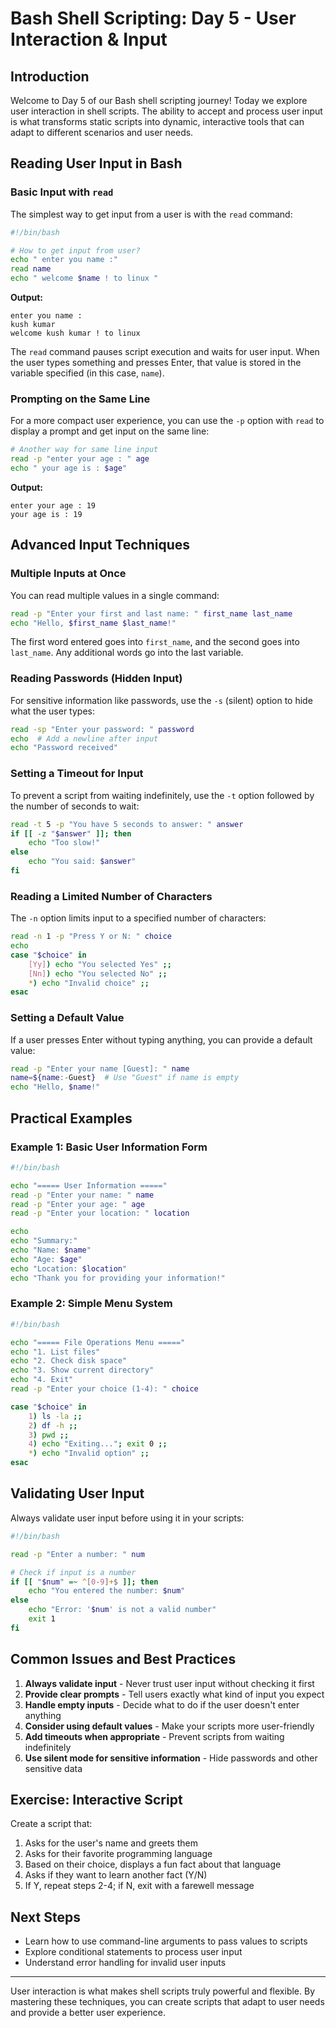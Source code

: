# Bash Shell Scripting: Day 5 - User Interaction & Input

## Introduction

Welcome to Day 5 of our Bash shell scripting journey! Today we explore user interaction in shell scripts. The ability to accept and process user input is what transforms static scripts into dynamic, interactive tools that can adapt to different scenarios and user needs.

## Reading User Input in Bash

### Basic Input with `read`

The simplest way to get input from a user is with the `read` command:

```bash
#!/bin/bash

# How to get input from user?
echo " enter you name :"
read name
echo " welcome $name ! to linux "
```

**Output:**
```
enter you name :
kush kumar
welcome kush kumar ! to linux 
```

The `read` command pauses script execution and waits for user input. When the user types something and presses Enter, that value is stored in the variable specified (in this case, `name`).

### Prompting on the Same Line

For a more compact user experience, you can use the `-p` option with `read` to display a prompt and get input on the same line:

```bash
# Another way for same line input
read -p "enter your age : " age
echo " your age is : $age"
```

**Output:**
```
enter your age : 19
your age is : 19
```

## Advanced Input Techniques

### Multiple Inputs at Once

You can read multiple values in a single command:

```bash
read -p "Enter your first and last name: " first_name last_name
echo "Hello, $first_name $last_name!"
```

The first word entered goes into `first_name`, and the second goes into `last_name`. Any additional words go into the last variable.

### Reading Passwords (Hidden Input)

For sensitive information like passwords, use the `-s` (silent) option to hide what the user types:

```bash
read -sp "Enter your password: " password
echo  # Add a newline after input
echo "Password received"
```

### Setting a Timeout for Input

To prevent a script from waiting indefinitely, use the `-t` option followed by the number of seconds to wait:

```bash
read -t 5 -p "You have 5 seconds to answer: " answer
if [[ -z "$answer" ]]; then
    echo "Too slow!"
else
    echo "You said: $answer"
fi
```

### Reading a Limited Number of Characters

The `-n` option limits input to a specified number of characters:

```bash
read -n 1 -p "Press Y or N: " choice
echo
case "$choice" in
    [Yy]) echo "You selected Yes" ;;
    [Nn]) echo "You selected No" ;;
    *) echo "Invalid choice" ;;
esac
```

### Setting a Default Value

If a user presses Enter without typing anything, you can provide a default value:

```bash
read -p "Enter your name [Guest]: " name
name=${name:-Guest}  # Use "Guest" if name is empty
echo "Hello, $name!"
```

## Practical Examples

### Example 1: Basic User Information Form

```bash
#!/bin/bash

echo "===== User Information ====="
read -p "Enter your name: " name
read -p "Enter your age: " age
read -p "Enter your location: " location

echo
echo "Summary:"
echo "Name: $name"
echo "Age: $age"
echo "Location: $location"
echo "Thank you for providing your information!"
```

### Example 2: Simple Menu System

```bash
#!/bin/bash

echo "===== File Operations Menu ====="
echo "1. List files"
echo "2. Check disk space"
echo "3. Show current directory"
echo "4. Exit"
read -p "Enter your choice (1-4): " choice

case "$choice" in
    1) ls -la ;;
    2) df -h ;;
    3) pwd ;;
    4) echo "Exiting..."; exit 0 ;;
    *) echo "Invalid option" ;;
esac
```

## Validating User Input

Always validate user input before using it in your scripts:

```bash
#!/bin/bash

read -p "Enter a number: " num

# Check if input is a number
if [[ "$num" =~ ^[0-9]+$ ]]; then
    echo "You entered the number: $num"
else
    echo "Error: '$num' is not a valid number"
    exit 1
fi
```

## Common Issues and Best Practices

1. **Always validate input** - Never trust user input without checking it first
2. **Provide clear prompts** - Tell users exactly what kind of input you expect
3. **Handle empty inputs** - Decide what to do if the user doesn't enter anything
4. **Consider using default values** - Make your scripts more user-friendly
5. **Add timeouts when appropriate** - Prevent scripts from waiting indefinitely
6. **Use silent mode for sensitive information** - Hide passwords and other sensitive data

## Exercise: Interactive Script

Create a script that:
1. Asks for the user's name and greets them
2. Asks for their favorite programming language
3. Based on their choice, displays a fun fact about that language
4. Asks if they want to learn another fact (Y/N)
5. If Y, repeat steps 2-4; if N, exit with a farewell message

## Next Steps

- Learn how to use command-line arguments to pass values to scripts
- Explore conditional statements to process user input
- Understand error handling for invalid user inputs

---

User interaction is what makes shell scripts truly powerful and flexible. By mastering these techniques, you can create scripts that adapt to user needs and provide a better user experience.
